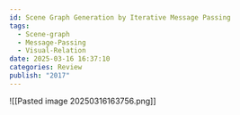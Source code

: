 ```yaml
---
id: Scene Graph Generation by Iterative Message Passing
tags:
  - Scene-graph
  - Message-Passing
  - Visual-Relation
date: 2025-03-16 16:37:10
categories: Review
publish: "2017"
---
```

![[Pasted image 20250316163756.png]]